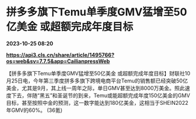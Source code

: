 # 拼多多旗下Temu单季度GMV猛增至50亿美金 或超额完成年度目标

**2023-10-25 08:20**

**https://api3.cls.cn/share/article/1495766?os=web&sv=7.7.5&app=CailianpressWeb**

【拼多多旗下Temu单季度GMV猛增至50亿美金 或超额完成年度目标】财联社10月25日电，今年第三季度拼多多旗下跨境电商平台Temu的销售额已经突破50亿美金，尤其是9月，其上线一周年之际，单日GMV甚至达到8000万美金。照此速度下去，伴随“黑五”和圣诞节的到来，Temu或能超额完成年度150亿美金的GMV目标，甚至按照中金的预测，这一数字能达到180亿美金，这相当于SHEIN2022年GMV的60%。 (36氪)